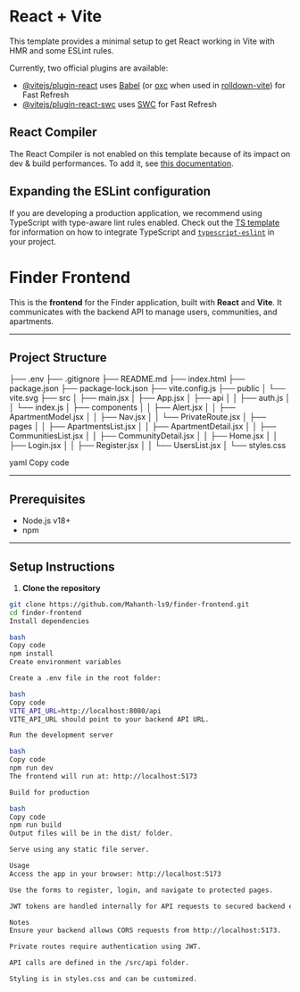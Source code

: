 # React + Vite

This template provides a minimal setup to get React working in Vite with HMR and some ESLint rules.

Currently, two official plugins are available:

- [@vitejs/plugin-react](https://github.com/vitejs/vite-plugin-react/blob/main/packages/plugin-react) uses [Babel](https://babeljs.io/) (or [oxc](https://oxc.rs) when used in [rolldown-vite](https://vite.dev/guide/rolldown)) for Fast Refresh
- [@vitejs/plugin-react-swc](https://github.com/vitejs/vite-plugin-react/blob/main/packages/plugin-react-swc) uses [SWC](https://swc.rs/) for Fast Refresh

## React Compiler

The React Compiler is not enabled on this template because of its impact on dev & build performances. To add it, see [this documentation](https://react.dev/learn/react-compiler/installation).

## Expanding the ESLint configuration

If you are developing a production application, we recommend using TypeScript with type-aware lint rules enabled. Check out the [TS template](https://github.com/vitejs/vite/tree/main/packages/create-vite/template-react-ts) for information on how to integrate TypeScript and [`typescript-eslint`](https://typescript-eslint.io) in your project.


# Finder Frontend

This is the **frontend** for the Finder application, built with **React** and **Vite**. It communicates with the backend API to manage users, communities, and apartments.

---

## Project Structure

├── .env
├── .gitignore
├── README.md
├── index.html
├── package.json
├── package-lock.json
├── vite.config.js
├── public
│ └── vite.svg
├── src
│ ├── main.jsx
│ ├── App.jsx
│ ├── api
│ │ ├── auth.js
│ │ └── index.js
│ ├── components
│ │ ├── Alert.jsx
│ │ ├── ApartmentModel.jsx
│ │ ├── Nav.jsx
│ │ └── PrivateRoute.jsx
│ ├── pages
│ │ ├── ApartmentsList.jsx
│ │ ├── ApartmentDetail.jsx
│ │ ├── CommunitiesList.jsx
│ │ ├── CommunityDetail.jsx
│ │ ├── Home.jsx
│ │ ├── Login.jsx
│ │ ├── Register.jsx
│ │ └── UsersList.jsx
│ └── styles.css

yaml
Copy code

---

## Prerequisites

- Node.js v18+
- npm

---

## Setup Instructions

1. **Clone the repository**

```bash
git clone https://github.com/Mahanth-ls9/finder-frontend.git
cd finder-frontend
Install dependencies

bash
Copy code
npm install
Create environment variables

Create a .env file in the root folder:

bash
Copy code
VITE_API_URL=http://localhost:8080/api
VITE_API_URL should point to your backend API URL.

Run the development server

bash
Copy code
npm run dev
The frontend will run at: http://localhost:5173

Build for production

bash
Copy code
npm run build
Output files will be in the dist/ folder.

Serve using any static file server.

Usage
Access the app in your browser: http://localhost:5173

Use the forms to register, login, and navigate to protected pages.

JWT tokens are handled internally for API requests to secured backend endpoints.

Notes
Ensure your backend allows CORS requests from http://localhost:5173.

Private routes require authentication using JWT.

API calls are defined in the /src/api folder.

Styling is in styles.css and can be customized.
